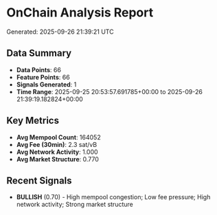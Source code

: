 # OnChain Analysis Report
Generated: 2025-09-26 21:39:21 UTC

## Data Summary
- **Data Points**: 66
- **Feature Points**: 66
- **Signals Generated**: 1
- **Time Range**: 2025-09-25 20:53:57.691785+00:00 to 2025-09-26 21:39:19.182824+00:00

## Key Metrics
- **Avg Mempool Count**: 164052
- **Avg Fee (30min)**: 2.3 sat/vB
- **Avg Network Activity**: 1.000
- **Avg Market Structure**: 0.770

## Recent Signals
- **BULLISH** (0.70) - High mempool congestion; Low fee pressure; High network activity; Strong market structure
